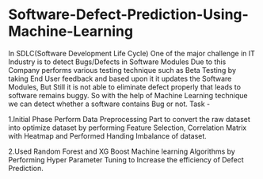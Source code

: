 # Software-Defect-Prediction-Using-Machine-Learning
In SDLC(Software Development Life Cycle) One of the major challenge in IT Industry is to detect Bugs/Defects in Software Modules Due to this Company performs various testing technique such as Beta Testing by taking End User feedback and based upon it it updates the Software Modules, But Still it is not able to eliminate defect properly that leads to software remains buggy. So with the help of Machine Learning technique we can detect whether a software contains Bug or not. Task -


1.Initial Phase Perform Data Preprocessing Part to convert the raw dataset into optimize dataset by performing Feature Selection, Correlation Matrix with Heatmap and Performed Handing Imbalance of dataset.


2.Used Random Forest and XG Boost Machine learning Algorithms by Performing Hyper Parameter Tuning to Increase the efficiency of Defect Prediction.
